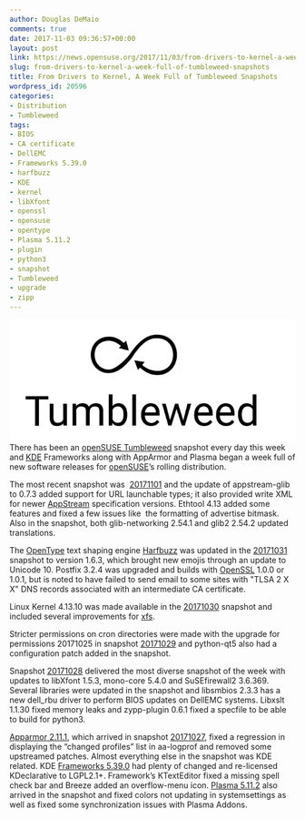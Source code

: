 ```yaml
---
author: Douglas DeMaio
comments: true
date: 2017-11-03 09:36:57+00:00
layout: post
link: https://news.opensuse.org/2017/11/03/from-drivers-to-kernel-a-week-full-of-tumbleweed-snapshots/
slug: from-drivers-to-kernel-a-week-full-of-tumbleweed-snapshots
title: From Drivers to Kernel, A Week Full of Tumbleweed Snapshots
wordpress_id: 20596
categories:
- Distribution
- Tumbleweed
tags:
- BIOS
- CA certificate
- DellEMC
- Frameworks 5.39.0
- harfbuzz
- KDE
- kernel
- libXfont
- openssl
- opensuse
- opentype
- Plasma 5.11.2
- plugin
- python3
- snapshot
- Tumbleweed
- upgrade
- zipp
---
```


![](/wp-content/uploads/2016/03/Tumbleweed-black.png)There has been an [openSUSE Tumbleweed](https://en.opensuse.org/Portal:Tumbleweed) snapshot every day this week and [KDE](https://www.kde.org/) Frameworks along with AppArmor and Plasma began a week full of new software releases for [openSUSE](https://www.opensuse.org/)’s rolling distribution.

The most recent snapshot was  [20171101](https://lists.opensuse.org/opensuse-factory/2017-11/msg00062.html) and the update of appstream-glib to 0.7.3 added support for URL launchable types; it also provided write XML for newer [AppStream](https://www.freedesktop.org/wiki/Distributions/AppStream/) specification versions. Ethtool 4.13 added some features and fixed a few issues like  the formatting of advertise bitmask. Also in the snapshot, both glib-networking 2.54.1 and glib2 2.54.2 updated translations.

The [OpenType](//www.microsoft.com/typography/otspec/) text shaping engine [Harfbuzz](//harfbuzz.org/) was updated in the [20171031](https://lists.opensuse.org/opensuse-factory/2017-11/msg00034.html) snapshot to version 1.6.3, which brought new emojis through an update to Unicode 10. Postfix 3.2.4 was upgraded and builds with [OpenSSL](https://www.openssl.org/) 1.0.0 or 1.0.1, but is noted to have failed to send email to some sites with "TLSA 2 X X" DNS records associated with an intermediate CA certificate.

Linux Kernel 4.13.10 was made available in the [20171030](https://lists.opensuse.org/opensuse-factory/2017-10/msg00821.html) snapshot and included several improvements for [xfs](https://en.wikipedia.org/wiki/XFS).

Stricter permissions on cron directories were made with the upgrade for permissions 20171025 in snapshot [20171029](https://lists.opensuse.org/opensuse-factory/2017-10/msg00770.html) and python-qt5 also had a configuration patch added in the snapshot.<!-- more -->

Snapshot [20171028](https://lists.opensuse.org/opensuse-factory/2017-10/msg00728.html) delivered the most diverse snapshot of the week with updates to libXfont 1.5.3, mono-core 5.4.0 and SuSEfirewall2 3.6.369. Several libraries were updated in the snapshot and libsmbios 2.3.3 has a new dell_rbu driver to perform BIOS updates on DellEMC systems. Libxslt 1.1.30 fixed memory leaks and zypp-plugin 0.6.1 fixed a specfile to be able to build for python3.

[Apparmor 2.11.1](//wiki.apparmor.net/index.php/ReleaseNotes_2_11_1), which arrived in snapshot [20171027](https://lists.opensuse.org/opensuse-factory/2017-10/msg00715.html), fixed a regression in displaying the “changed profiles” list in aa-logprof and removed some upstreamed patches. Almost everything else in the snapshot was KDE related. KDE [Frameworks 5.39.0](https://www.kde.org/announcements/kde-frameworks-5.39.0.php) had plenty of changed and re-licensed KDeclarative to LGPL2.1+. Framework’s KTextEditor fixed a missing spell check bar and Breeze added an overflow-menu icon. [Plasma 5.11.2](https://www.kde.org/announcements/plasma-5.11.2.php) also arrived in the snapshot and fixed colors not updating in systemsettings as well as fixed some synchronization issues with Plasma Addons.
